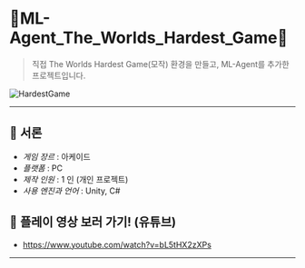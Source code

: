 # 🔵ML-Agent_The_Worlds_Hardest_Game🔵
> 직접 The Worlds Hardest Game(모작) 환경을 만들고, ML-Agent를 추가한 프로젝트입니다.

![HardestGame](https://user-images.githubusercontent.com/101493216/221485177-2b221e10-04d0-4548-ab1e-a9d25812c08b.gif)

---

## 🍰 서론

- *게임 장르* : 아케이드
- *플랫폼* : PC
- *제작 인원* : 1 인 (개인 프로젝트)
- *사용 엔진과 언어* : Unity, C#

## 🍰 플레이 영상 보러 가기! (유튜브)

- <https://www.youtube.com/watch?v=bL5tHX2zXPs>

---
